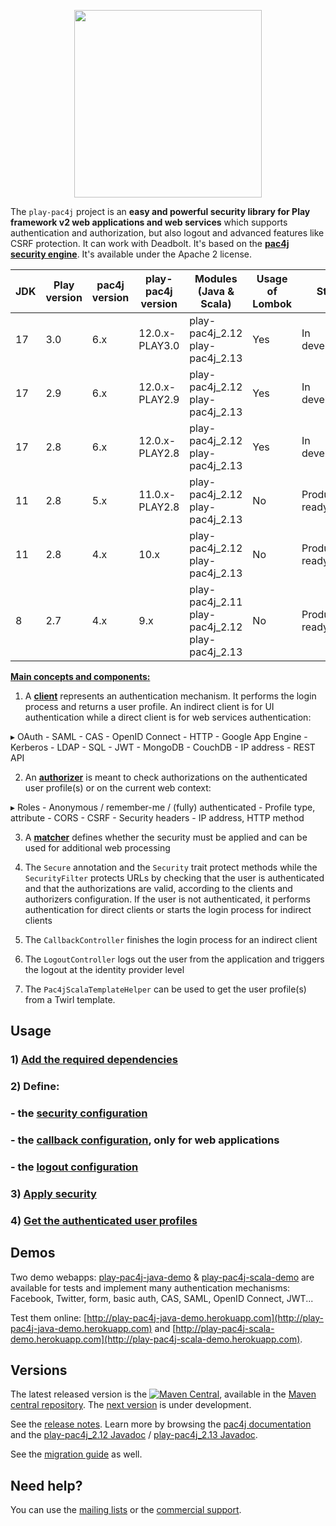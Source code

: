 <p align="center">
  <img src="https://pac4j.github.io/pac4j/img/logo-play.png" width="300" />
</p>

The `play-pac4j` project is an **easy and powerful security library for Play framework v2 web applications and web services** which supports authentication and authorization, but also logout and advanced features like CSRF protection. It can work with Deadbolt.
It's based on the **[pac4j security engine](https://github.com/pac4j/pac4j)**. It's available under the Apache 2 license.

| JDK  | Play version | pac4j version | play-pac4j version | Modules (Java & Scala)                          | Usage of Lombok | Status           |
|------|--------------|---------------|--------------------|-------------------------------------------------|-----------------|------------------|
| 17   | 3.0          | 6.x           | 12.0.x-PLAY3.0     | play-pac4j_2.12 play-pac4j_2.13                 | Yes             | In development   |
| 17   | 2.9          | 6.x           | 12.0.x-PLAY2.9     | play-pac4j_2.12 play-pac4j_2.13                 | Yes             | In development   |
| 17   | 2.8          | 6.x           | 12.0.x-PLAY2.8     | play-pac4j_2.12 play-pac4j_2.13                 | Yes             | In development   |
| 11   | 2.8          | 5.x           | 11.0.x-PLAY2.8     | play-pac4j_2.12 play-pac4j_2.13                 | No              | Production ready |
| 11   | 2.8          | 4.x           | 10.x               | play-pac4j_2.12 play-pac4j_2.13                 | No              | Production ready |
| 8    | 2.7          | 4.x           | 9.x                | play-pac4j_2.11 play-pac4j_2.12 play-pac4j_2.13 | No              | Production ready |

[**Main concepts and components:**](http://www.pac4j.org/docs/main-concepts-and-components.html)

1) A [**client**](http://www.pac4j.org/docs/clients.html) represents an authentication mechanism. It performs the login process and returns a user profile. An indirect client is for UI authentication while a direct client is for web services authentication:

&#9656; OAuth - SAML - CAS - OpenID Connect - HTTP - Google App Engine - Kerberos - LDAP - SQL - JWT - MongoDB - CouchDB - IP address - REST API

2) An [**authorizer**](http://www.pac4j.org/docs/authorizers.html) is meant to check authorizations on the authenticated user profile(s) or on the current web context:

&#9656; Roles - Anonymous / remember-me / (fully) authenticated - Profile type, attribute -  CORS - CSRF - Security headers - IP address, HTTP method

3) A [**matcher**](http://www.pac4j.org/docs/matchers.html) defines whether the security must be applied and can be used for additional web processing

4) The `Secure` annotation and the `Security` trait protect methods while the `SecurityFilter` protects URLs by checking that the user is authenticated and that the authorizations are valid, according to the clients and authorizers configuration. If the user is not authenticated, it performs authentication for direct clients or starts the login process for indirect clients

5) The `CallbackController` finishes the login process for an indirect client

6) The `LogoutController` logs out the user from the application and triggers the logout at the identity provider level

7) The `Pac4jScalaTemplateHelper` can be used to get the user profile(s) from a Twirl template.


## Usage

### 1) [Add the required dependencies](https://github.com/pac4j/play-pac4j/wiki/Dependencies)

### 2) Define:

### - the [security configuration](https://github.com/pac4j/play-pac4j/wiki/Security-configuration)
### - the [callback configuration](https://github.com/pac4j/play-pac4j/wiki/Callback-configuration), only for web applications
### - the [logout configuration](https://github.com/pac4j/play-pac4j/wiki/Logout-configuration)

### 3) [Apply security](https://github.com/pac4j/play-pac4j/wiki/Apply-security)

### 4) [Get the authenticated user profiles](https://github.com/pac4j/play-pac4j/wiki/Get-the-authenticated-user-profiles)


## Demos

Two demo webapps: [play-pac4j-java-demo](https://github.com/pac4j/play-pac4j-java-demo) & [play-pac4j-scala-demo](https://github.com/pac4j/play-pac4j-scala-demo) are available for tests and implement many authentication mechanisms: Facebook, Twitter, form, basic auth, CAS, SAML, OpenID Connect, JWT...

Test them online: [http://play-pac4j-java-demo.herokuapp.com](http://play-pac4j-java-demo.herokuapp.com) and [http://play-pac4j-scala-demo.herokuapp.com](http://play-pac4j-scala-demo.herokuapp.com).


## Versions

The latest released version is the [![Maven Central](https://maven-badges.herokuapp.com/maven-central/org.pac4j/play-pac4j-parent/badge.svg?style=flat)](https://maven-badges.herokuapp.com/maven-central/org.pac4j/play-pac4j-parent), available in the [Maven central repository](https://repo.maven.apache.org/maven2).
The [next version](https://github.com/pac4j/play-pac4j/wiki/Next-version) is under development.

See the [release notes](https://github.com/pac4j/play-pac4j/wiki/Release-notes). Learn more by browsing the [pac4j documentation](https://www.javadoc.io/doc/org.pac4j/pac4j-core/4.0.1/index.html) and the [play-pac4j_2.12 Javadoc](http://www.javadoc.io/doc/org.pac4j/play-pac4j_2.12/10.0.1) / [play-pac4j_2.13 Javadoc](http://www.javadoc.io/doc/org.pac4j/play-pac4j_2.13/10.0.1).

See the [migration guide](https://github.com/pac4j/play-pac4j/wiki/Migration-guide) as well.


## Need help?

You can use the [mailing lists](http://www.pac4j.org/mailing-lists.html) or the [commercial support](http://www.pac4j.org/commercial-support.html).
